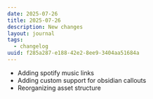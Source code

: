 ```yaml
---
date: 2025-07-26
title: 2025-07-26
description: New changes
layout: journal
tags:
  - changelog
uuid: f285a287-e188-42e2-8ee9-3404aa51684a
---
```


- Adding spotify music links
- Adding custom support for obsidian callouts
- Reorganizing asset structure